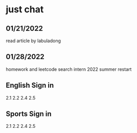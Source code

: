 # just chat
## 01/21/2022
read article by labuladong
## 01/28/2022
homework and leetcode
search intern 2022 summer
restart

## English Sign in
2.1 2.2 2.4 2.5

## Sports Sign in
2.1 2.2 2.4 2.5
